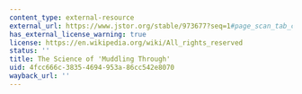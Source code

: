 ```yaml
---
content_type: external-resource
external_url: https://www.jstor.org/stable/973677?seq=1#page_scan_tab_contents
has_external_license_warning: true
license: https://en.wikipedia.org/wiki/All_rights_reserved
status: ''
title: The Science of 'Muddling Through'
uid: 4fcc666c-3835-4694-953a-86cc542e8070
wayback_url: ''
---
```

